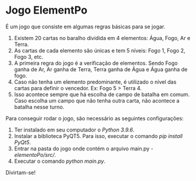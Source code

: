 # Jogo ElementPo

É um jogo que consiste em algumas regras básicas para se jogar.

1. Existem 20 cartas no baralho dividida em 4 elementos: Água, Fogo, Ar e Terra.
2. As cartas de cada elemento são únicas e tem 5 níveis: Fogo 1, Fogo 2, Fogo 3, etc.
3. A primeira regra do jogo é a verificação de elementos. Sendo Fogo ganha de Ar, Ar ganha de Terra, Terra ganha de Água e Água ganha de fogo.
4. Caso não tenha um elemento predominante, é utilizado o nível das cartas para definir o vencedor. Ex: Fogo 5 > Terra 4.
5. Isso acontece sempre que há escolha de campo de batalha em comum. Caso escolha um campo que não tenha outra carta, não acontece a batalha nesse turno.

Para conseguir rodar o jogo, são necessário as seguintes configurações:

1. Ter instalado em seu computador o *Python 3.9.6*.
2. Instalar a biblioteca PyQT5. Para isso, executar o comando *pip install PyQt5*.
3. Entrar na pasta do jogo onde contém o arquivo main.py - *elementoPo/src/*.
4. Executar o comando *python main.py*. 

Divirtam-se!
